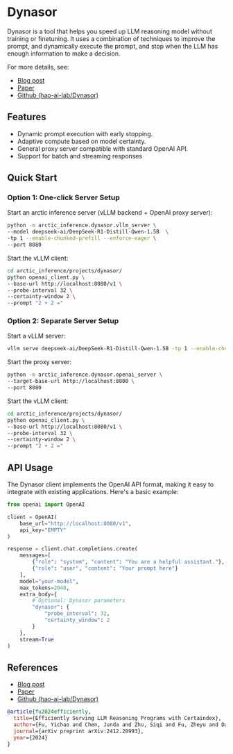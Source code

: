 # Dynasor

Dynasor is a tool that helps you speed up LLM reasoning model without training or finetuning. It uses a combination of techniques to improve the prompt, and dynamically execute the prompt, and stop when the LLM has enough information to make a decision. 

For more details, see:
- [Blog post](https://hao-ai-lab.github.io/blogs/dynasor-cot/)
- [Paper](https://arxiv.org/abs/2412.20993)
- [Github (hao-ai-lab/Dynasor)](https://github.com/hao-ai-lab/Dynasor)

## Features

- Dynamic prompt execution with early stopping.
- Adaptive compute based on model certainty.
- General proxy server compatible with standard OpenAI API. 
- Support for batch and streaming responses


## Quick Start

### Option 1: One-click Server Setup

Start an arctic inference server (vLLM backend + OpenAI proxy server):
```bash
python -m arctic_inference.dynasor.vllm_server \
--model deepseek-ai/DeepSeek-R1-Distill-Qwen-1.5B  \
-tp 1 --enable-chunked-prefill --enforce-eager \
--port 8080
```

Start the vLLM client:
```bash
cd arctic_inference/projects/dynasor/
python openai_client.py \
--base-url http://localhost:8080/v1 \
--probe-interval 32 \
--certainty-window 2 \
--prompt "2 + 2 ="
```

### Option 2: Separate Server Setup

Start a vLLM server:
```bash
vllm serve deepseek-ai/DeepSeek-R1-Distill-Qwen-1.5B -tp 1 --enable-chunked-prefill --enforce-eager
```

Start the proxy server:
```bash
python -m arctic_inference.dynasor.openai_server \
--target-base-url http://localhost:8000 \
--port 8080
```

Start the vLLM client:
```bash
cd arctic_inference/projects/dynasor/
python openai_client.py \
--base-url http://localhost:8080/v1 \
--probe-interval 32 \
--certainty-window 2 \
--prompt "2 + 2 ="
```

## API Usage

The Dynasor client implements the OpenAI API format, making it easy to integrate with existing applications. Here's a basic example:

```python
from openai import OpenAI

client = OpenAI(
    base_url="http://localhost:8080/v1",
    api_key="EMPTY"
)

response = client.chat.completions.create(
    messages=[
        {"role": "system", "content": "You are a helpful assistant."},
        {"role": "user", "content": "Your prompt here"}
    ],
    model="your-model",
    max_tokens=2048,
    extra_body={
        # Optional: Dynasor parameters
        "dynasor": {
            "probe_interval": 32,
            "certainty_window": 2
        }
    },
    stream=True
)
```

## References

- [Blog post](https://hao-ai-lab.github.io/blogs/dynasor-cot/)
- [Paper](https://arxiv.org/abs/2412.20993)
- [Github (hao-ai-lab/Dynasor)](https://github.com/hao-ai-lab/Dynasor)

```bibtex
@article{fu2024efficiently,
  title={Efficiently Serving LLM Reasoning Programs with Certaindex},
  author={Fu, Yichao and Chen, Junda and Zhu, Siqi and Fu, Zheyu and Dai, Zhongdongming and Qiao, Aurick and Zhang, Hao},
  journal={arXiv preprint arXiv:2412.20993},
  year={2024}
}
```